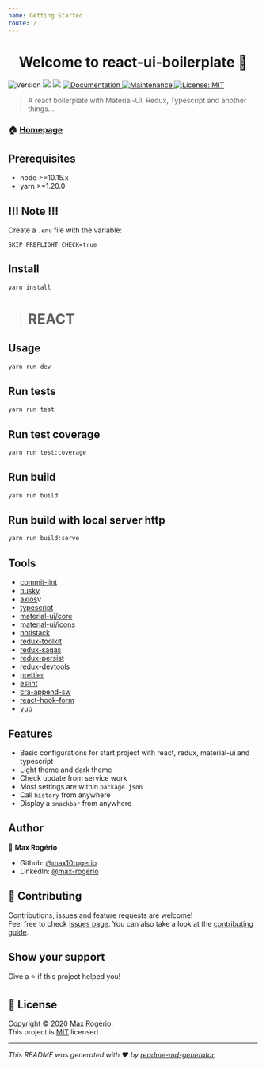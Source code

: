 ```yaml
---
name: Getting Started
route: /
---
```

<h1 align="center">Welcome to react-ui-boilerplate 👋</h1>
<p>
  <img alt="Version" src="https://img.shields.io/badge/version-0.0.1-blue.svg?cacheSeconds=2592000" />
  <img src="https://img.shields.io/badge/node-%3E%3D10.15.x-blue.svg" />
  <img src="https://img.shields.io/badge/yarn-%3E%3D1.20.0-blue.svg" />
  <a href="https://github.com/max10rogerio/react-ui-boilerplate#readme" target="_blank">
    <img alt="Documentation" src="https://img.shields.io/badge/documentation-yes-brightgreen.svg" />
  </a>
  <a href="https://github.com/max10rogerio/react-ui-boilerplate/graphs/commit-activity" target="_blank">
    <img alt="Maintenance" src="https://img.shields.io/badge/Maintained%3F-yes-green.svg" />
  </a>
  <a href="https://github.com/max10rogerio/react-ui-boilerplate/blob/master/LICENSE.md" target="_blank">
    <img src="https://camo.githubusercontent.com/3ccf4c50a1576b0dd30b286717451fa56b783512/68747470733a2f2f696d672e736869656c64732e696f2f62616467652f4c6963656e73652d4d49542d79656c6c6f772e737667" alt="License: MIT" data-canonical-src="https://img.shields.io/badge/License-MIT-yellow.svg" style="max-width:100%;" />
  </a>
</p>

> A react boilerplate with Material-UI, Redux, Typescript and another things...

### 🏠 [Homepage](https://github.com/max10rogerio/react-ui-boilerplate#readme)

## **Prerequisites**

- node >=10.15.x
- yarn >=1.20.0

## **!!! Note !!!**

Create a `.env` file with the variable:
```env
SKIP_PREFLIGHT_CHECK=true
```

## **Install**

```sh
yarn install
```

># **REACT**

## **Usage**

```sh
yarn run dev
```

## **Run tests**

```sh
yarn run test
```

## **Run test coverage**

```sh
yarn run test:coverage
```

## **Run build**

```sh
yarn run build
```

## **Run build with local server http**

```sh
yarn run build:serve
```

## **Tools**

- [commit-lint](https://commitlint.js.org/#/)
- [husky](https://github.com/typicode/husky)
- [axios](https://github.com/axios/axios)v
- [typescript](https://www.typescriptlang.org/)
- [material-ui/core](https://material-ui.com/)
- [material-ui/icons](https://material-ui.com/components/material-icons/)
- [notistack](https://iamhosseindhv.com/notistack)
- [redux-toolkit](https://redux-toolkit.js.org/)
- [redux-sagas](https://redux-saga.js.org/)
- [redux-persist](https://github.com/rt2zz/redux-persist)
- [redux-devtools](https://github.com/reduxjs/redux-devtools)
- [prettier](https://prettier.io/)
- [eslint](https://eslint.org/)
- [cra-append-sw](https://github.com/tszarzynski/cra-append-sw)
- [react-hook-form](https://react-hook-form.com/get-started)
- [yup](https://github.com/jquense/yup)

## **Features**

- Basic configurations for start project with react, redux, material-ui and typescript
- Light theme and dark theme
- Check update from service work
- Most settings are within `package.json`
- Call `history` from anywhere
- Display a `snackbar` from anywhere

## **Author**

👤 **Max Rogério**

* Github: [@max10rogerio](https://github.com/max10rogerio)
* LinkedIn: [@max-rogerio](https://linkedin.com/in/max-rogerio)

## 🤝 **Contributing**

Contributions, issues and feature requests are welcome!<br />Feel free to check [issues page](https://github.com/max10rogerio/react-ui-boilerplate/issues). You can also take a look at the [contributing guide](https://github.com/max10rogerio/react-ui-boilerplate/blob/master/.github/CONTRIBUTING.md).

## **Show your support**

Give a ⭐️ if this project helped you!

## 📝 **License**

Copyright © 2020 [Max Rogério](https://github.com/max10rogerio).<br />
This project is [MIT](https://github.com/max10rogerio/react-ui-boilerplate/blob/master/LICENSE.md) licensed.

***
_This README was generated with ❤️ by [readme-md-generator](https://github.com/kefranabg/readme-md-generator)_